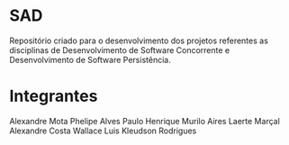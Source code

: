 SAD
===

Repositório criado para o desenvolvimento dos projetos referentes as disciplinas de Desenvolvimento de Software Concorrente e Desenvolvimento de Software Persistência.

Integrantes
===

Alexandre Mota
Phelipe Alves
Paulo Henrique
Murilo Aires
Laerte Marçal
Alexandre Costa
Wallace Luis
Kleudson Rodrigues
